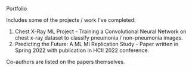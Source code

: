 Portfolio

Includes some of the projects / work I've completed:

1) Chest X-Ray ML Project - Training a Convolutional Neural Network on chest x-ray dataset to classify pneumonia / non-pneumonia images.
2) Predicting the Future: A ML MI Replication Study - Paper written in Spring 2022 with publication in HCII 2022 conference.

Co-authors are listed on the papers themselves.
